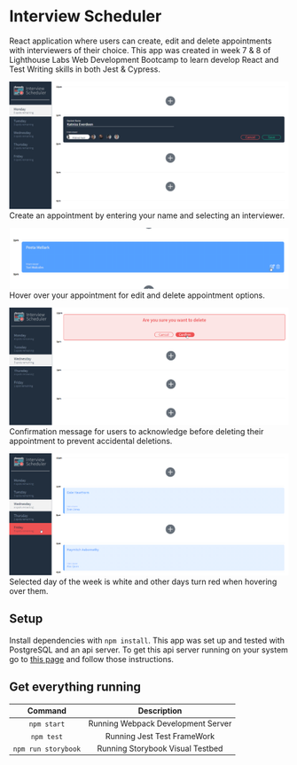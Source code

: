 # Interview Scheduler
React application where users can create, edit and delete appointments with interviewers of their choice. This app was created in week 7 & 8 of Lighthouse Labs Web Development Bootcamp to learn develop React and Test Writing skills in both Jest & Cypress.

![Create Appt](https://github.com/SKnoop2/Scheduler/blob/master/DOCS/book%20interview.png?raw=true)
Create an appointment by entering your name and selecting an interviewer.

![Edit or Delete](https://github.com/SKnoop2/Scheduler/blob/master/DOCS/edit%20appointments.png?raw=true)
Hover over your appointment for edit and delete appointment options.

![Confirmation message](https://github.com/SKnoop2/Scheduler/blob/master/DOCS/delete%20appointments.png?raw=true) 
Confirmation message for users to acknowledge before deleting their appointment to prevent accidental deletions.

![Selected Days](https://github.com/SKnoop2/Scheduler/blob/master/DOCS/browse%20days.png?raw=true) 
Selected day of the week is white and other days turn red when hovering over them.


## Setup

Install dependencies with `npm install`.
This app was set up and tested with PostgreSQL and an api server. To get this api server running on your system go to [this page](https://github.com/SKnoop2/scheduler-api) and follow those instructions.


## Get everything running

  Command |  Description 
| :---:        |     :---:      |
| ``` npm start ```    | Running Webpack Development Server    |
| ``` npm test ```    | Running Jest Test FrameWork       |
| ``` npm run storybook ```    | Running Storybook Visual Testbed       |
